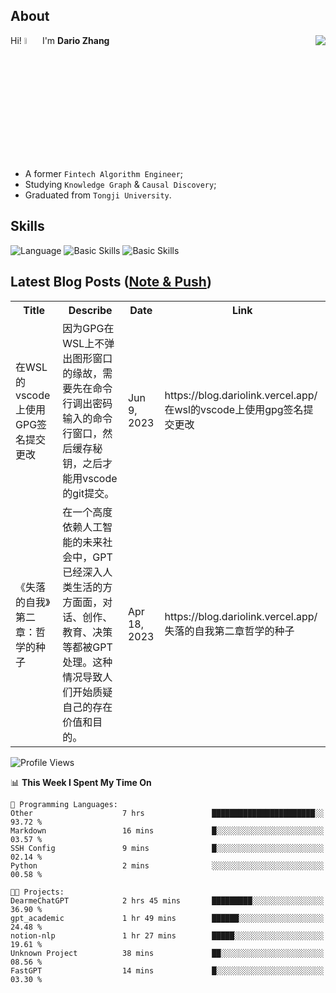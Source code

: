 ## About

<img align="right" src="https://github-readme-stats.vercel.app/api?username=dario-github&show_icons=true&bg_color=00000000&hide_title=true&hide_border=true&include_all_commits=true&count_private=true&theme=transparent" />

Hi! <img src="https://media.giphy.com/media/hvRJCLFzcasrR4ia7z/giphy.gif" width="5%"> I'm **Dario Zhang**

- A former `Fintech Algorithm Engineer`;
- Studying `Knowledge Graph` & `Causal Discovery`;
- Graduated from `Tongji University`.

## Skills

![Language](https://skillicons.dev/icons?i=py,matlab,pytorch,latex,regex,mysql,sqlite)
![Basic Skills](https://skillicons.dev/icons?i=bash,git,linux,md)
![Basic Skills](https://skillicons.dev/icons?i=vim,vscode,jupyterlab)

## Latest Blog Posts ([Note & Push](https://blog.dariolink.vercel.app/))

<table>
  <tr><th>Title</th><th>Describe</th><th>Date</th><th>Link</th></tr>
  <!-- BLOG-POST-LIST:START --><tr><td>在WSL的vscode上使用GPG签名提交更改</td><td>因为GPG在WSL上不弹出图形窗口的缘故，需要先在命令行调出密码输入的命令行窗口，然后缓存秘钥，之后才能用vscode的git提交。</td><td>Jun 9, 2023</td><td>https://blog.dariolink.vercel.app/在wsl的vscode上使用gpg签名提交更改</td></tr><tr><td>《失落的自我》第二章：哲学的种子</td><td>在一个高度依赖人工智能的未来社会中，GPT已经深入人类生活的方方面面，对话、创作、教育、决策等都被GPT处理。这种情况导致人们开始质疑自己的存在价值和目的。</td><td>Apr 18, 2023</td><td>https://blog.dariolink.vercel.app/失落的自我第二章哲学的种子</td></tr><!-- BLOG-POST-LIST:END -->
</table>

<!--START_SECTION:waka-->
![Profile Views](http://img.shields.io/badge/Profile%20Views-0-blue)

📊 **This Week I Spent My Time On** 

```text
💬 Programming Languages: 
Other                    7 hrs               ███████████████████████░░   93.72 % 
Markdown                 16 mins             █░░░░░░░░░░░░░░░░░░░░░░░░   03.57 % 
SSH Config               9 mins              █░░░░░░░░░░░░░░░░░░░░░░░░   02.14 % 
Python                   2 mins              ░░░░░░░░░░░░░░░░░░░░░░░░░   00.58 % 

🐱‍💻 Projects: 
DearmeChatGPT            2 hrs 45 mins       █████████░░░░░░░░░░░░░░░░   36.90 % 
gpt_academic             1 hr 49 mins        ██████░░░░░░░░░░░░░░░░░░░   24.48 % 
notion-nlp               1 hr 27 mins        █████░░░░░░░░░░░░░░░░░░░░   19.61 % 
Unknown Project          38 mins             ██░░░░░░░░░░░░░░░░░░░░░░░   08.56 % 
FastGPT                  14 mins             █░░░░░░░░░░░░░░░░░░░░░░░░   03.30 % 
```


<!--END_SECTION:waka-->
